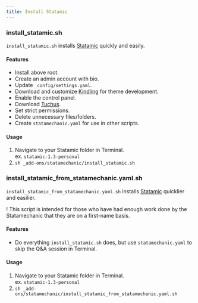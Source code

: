 ```yaml
---
title: Install Statamic
---
```


### install_statamic.sh
`install_statamic.sh` installs [Statamic](http://statamic.com/) quickly and easily.

#### Features
* Install above root.
* Create an admin account with bio.
* Update `_config/settings.yaml`.
* Download and customize [Kindling](https://github.com/statamic/Theme-Kindling) for theme development.
* Enable the control panel.
* Download [Tuchus](https://github.com/curtisblackwell/tuchus).
* Set strict permissions.
* Delete unnecessary files/folders.
* Create `statamechanic.yaml` for use in other scripts.

#### Usage
1. Navigate to your Statamic folder in Terminal.  
   <span class="label">ex.</span> `statamic-1.3-personal`
2. `sh _add-ons/statamechanic/install_statamic.sh`

### install_statamic_from_statamechanic.yaml.sh
`install_statamic_from_statamechanic.yaml.sh` installs [Statamic](http://statamic.com/) quicklier and easilier.

<span class="badge badge-warning">!</span> This script is intended for those who have had enough work done by the Statamechanic that they are on a first-name basis.

#### Features
* Do everything `install_statamic.sh` does, but use `statamechanic.yaml` to skip the Q&A session in Terminal.

#### Usage
1. Navigate to your Statamic folder in Terminal.  
   <span class="label">ex.</span> `statamic-1.3-personal`
2. `sh _add-ons/statamechanic/install_statamic_from_statamechanic.yaml.sh`